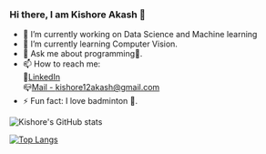 ### Hi there, I am Kishore Akash 👋


* 🔭 I’m currently working on Data Science and Machine learning
* 🌱 I’m currently learning Computer Vision.
* 💬 Ask me about programming:raising_hand:.
* 📫 How to reach me: <br>
       :love_letter:[LinkedIn](https://www.linkedin.com/in/kishore-akash-b76120193/)<br>
       :mailbox_closed:[Mail - kishore12akash@gmail.com](https://mail.google.com/)
* ⚡ Fun fact: I love badminton :tennis:.<br>


![Kishore's GitHub stats](https://github-readme-stats.vercel.app/api?username=KishoreAkashYS&show_icons=true&theme=tokyonight)<br>

[![Top Langs](https://github-readme-stats.vercel.app/api/top-langs/?username=KishoreAkashYS&layout=compact)](https://github.com/KishoreAkashYS/github-readme-stats)<br>






